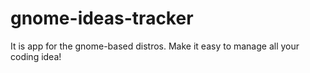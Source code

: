 # gnome-ideas-tracker
It is app for the gnome-based distros. Make it easy to manage all your coding idea!
